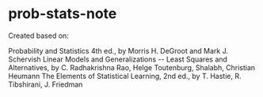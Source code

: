 # prob-stats-note

Created based on:

Probability and Statistics 4th ed., by Morris H. DeGroot and Mark J. Schervish
Linear Models and Generalizations -- Least Squares and Alternatives, by C. Radhakrishna Rao, Helge Toutenburg, Shalabh, Christian Heumann
The Elements of Statistical Learning, 2nd ed., by T. Hastie, R. Tibshirani, J. Friedman